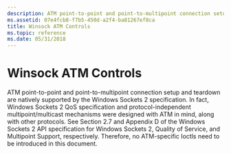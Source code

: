 ```yaml
---
description: ATM point-to-point and point-to-multipoint connection setup and teardown are natively supported by the Windows Sockets 2 specification.
ms.assetid: 07e4fcb8-f7b5-450d-a2f4-ba81267ef8ca
title: Winsock ATM Controls
ms.topic: reference
ms.date: 05/31/2018
---
```


# Winsock ATM Controls

ATM point-to-point and point-to-multipoint connection setup and teardown are natively supported by the Windows Sockets 2 specification. In fact, Windows Sockets 2 QoS specification and protocol-independent multipoint/multicast mechanisms were designed with ATM in mind, along with other protocols. See Section 2.7 and Appendix D of the Windows Sockets 2 API specification for Windows Sockets 2, Quality of Service, and Multipoint Support, respectively. Therefore, no ATM-specific Ioctls need to be introduced in this document.

 

 



